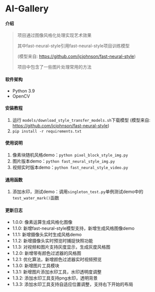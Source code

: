 # AI-Gallery

#### 介绍
> 项目通过图像风格化处理实现艺术效果
> 
> 其中fast-neural-style引用fast-neural-style项目训练模型
> 
> (模型来自: <https://github.com/jcjohnson/fast-neural-style>)
> 
> 项目中包含了一些图片处理常用的方法

#### 软件架构
* Python 3.9
* OpenCV

#### 安装教程
1. 运行 `models/download_style_transfer_models.sh`下载模型 (模型来自: <https://github.com/jcjohnson/fast-neural-style>)
2. `pip install -r requirements.txt`

#### 使用说明
1. 像素块随机风格demo：`python pixel_block_style_img.py`
2. 图片版本demo：`python fast_neural_style_img.py`
3. 视频实时版本demo：`python fast_neural_style_video.py`

#### 通用函数
1. 添加水印，测试demo：调用`singleton_test.py`单例测试demo中的`test_water_mark()`函数

#### 更新日志
* 1.0.0: 像素运算生成风格化图像
* 1.1.0: 新增fast-neural-style模型支持，新增生成风格图像demo
* 1.1.1: 新增摄像头实时生成风格demo
* 1.1.2: 新增摄像头实时预览时捕捉快照功能
* 1.1.3: 对视频和图片支持灰度显示，生成灰度风格图
* 1.2.0: 新增带有颜色过滤器的风格图
* 1.2.1: 优化算法，新增颜色过滤器实时视频预览
* 1.3.0: 新增图片工具模块
* 1.3.1: 新增图片添加水印工具，水印透明度调整
* 1.3.2: 添加水印工具支持png水印，透明背景
* 1.3.3: 添加水印工具支持自适应位置调整，支持右下开始的布局
